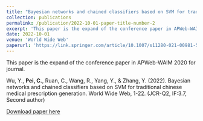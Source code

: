 ```yaml
---
title: "Bayesian networks and chained classifiers based on SVM for traditional chinese medical prescription generation"
collection: publications
permalink: /publication/2022-10-01-paper-title-number-2
excerpt: 'This paper is the expand of the conference paper in APWeb-WAIM 2020 for journal.'
date: 2022-10-01
venue: 'World Wide Web'
paperurl: 'https://link.springer.com/article/10.1007/s11280-021-00981-5'
---
```

This paper is the expand of the conference paper in APWeb-WAIM 2020 for journal.

Wu, Y., **Pei, C.**, Ruan, C., Wang, R., Yang, Y., & Zhang, Y. (2022). Bayesian networks and chained classifiers based on SVM for traditional chinese medical prescription generation. World Wide Web, 1-22. (JCR-Q2, IF:3.7, Second author)

[Download paper here](https://link.springer.com/article/10.1007/s11280-021-00981-5)
